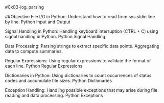 #0x03-log_parsing

##Objective
File I/O in Python:
    Understand how to read from sys.stdin line by line.
    Python Input and Output

Signal Handling in Python:
    Handling keyboard interruption (CTRL + C) using signal handling in Python.
    Python Signal Handling

Data Processing:
    Parsing strings to extract specific data points.
    Aggregating data to compute summaries.

Regular Expressions:
    Using regular expressions to validate the format of each line.
    Python Regular Expressions

Dictionaries in Python:
    Using dictionaries to count occurrences of status codes and accumulate file sizes.
    Python Dictionaries

Exception Handling:
    Handling possible exceptions that may arise during file reading and data processing.
    Python Exceptions
